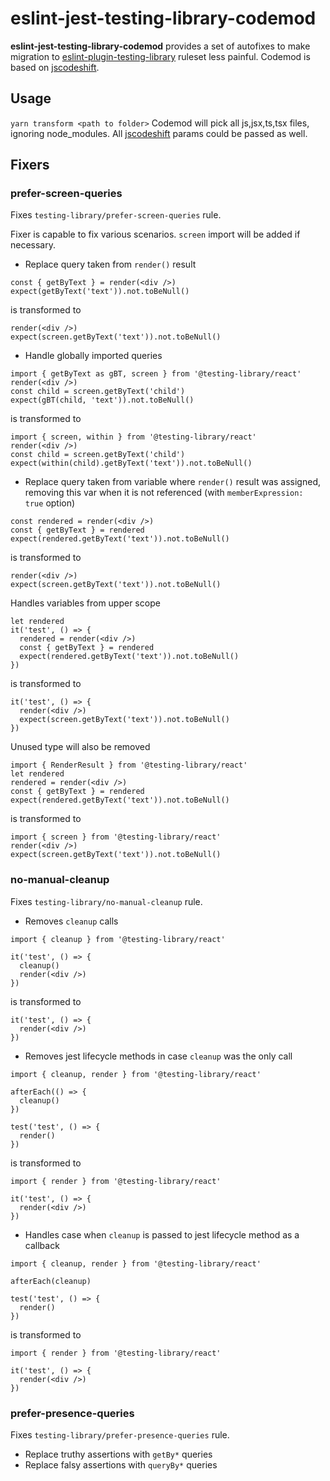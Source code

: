 # eslint-jest-testing-library-codemod

**eslint-jest-testing-library-codemod** provides a set of autofixes to make migration to [eslint-plugin-testing-library](https://github.com/testing-library/eslint-plugin-testing-library) ruleset less painful. Codemod is based on [jscodeshift](https://github.com/facebook/jscodeshift).

## Usage
`yarn transform <path to folder>`
Codemod will pick all js,jsx,ts,tsx files, ignoring node_modules. All [jscodeshift](https://github.com/facebook/jscodeshift) params could be passed as well.

## Fixers

### prefer-screen-queries

Fixes `testing-library/prefer-screen-queries` rule.

Fixer is capable to fix various scenarios. `screen` import will be added if necessary.

* Replace query taken from `render()` result
```
const { getByText } = render(<div />)
expect(getByText('text')).not.toBeNull()
```
is transformed to
```
render(<div />)
expect(screen.getByText('text')).not.toBeNull()
```

* Handle globally imported queries
```
import { getByText as gBT, screen } from '@testing-library/react'
render(<div />)
const child = screen.getByText('child')
expect(gBT(child, 'text')).not.toBeNull()
```
is transformed to
```
import { screen, within } from '@testing-library/react'
render(<div />)
const child = screen.getByText('child')
expect(within(child).getByText('text')).not.toBeNull()
```

* Replace query taken from variable where `render()` result was assigned, removing this var when it is not referenced (with `memberExpression: true` option)
```
const rendered = render(<div />)
const { getByText } = rendered
expect(rendered.getByText('text')).not.toBeNull()
```
is transformed to
```
render(<div />)
expect(screen.getByText('text')).not.toBeNull()
```
Handles variables from upper scope
```
let rendered
it('test', () => {
  rendered = render(<div />)
  const { getByText } = rendered
  expect(rendered.getByText('text')).not.toBeNull()
})
```
is transformed to
```
it('test', () => {
  render(<div />) 
  expect(screen.getByText('text')).not.toBeNull()
})
```
Unused type will also be removed
```
import { RenderResult } from '@testing-library/react'
let rendered
rendered = render(<div />)
const { getByText } = rendered
expect(rendered.getByText('text')).not.toBeNull()
```
is transformed to
```
import { screen } from '@testing-library/react'
render(<div />)
expect(screen.getByText('text')).not.toBeNull()
```

### no-manual-cleanup

Fixes `testing-library/no-manual-cleanup` rule.

* Removes `cleanup` calls
```
import { cleanup } from '@testing-library/react'

it('test', () => {
  cleanup()
  render(<div />)
})
```
is transformed to 
```
it('test', () => {
  render(<div />)
})
```

* Removes jest lifecycle methods in case `cleanup` was the only call
```
import { cleanup, render } from '@testing-library/react'

afterEach(() => {
  cleanup()
})

test('test', () => {
  render()
})
```
is transformed to 
```
import { render } from '@testing-library/react'

it('test', () => {
  render(<div />)
})
```

* Handles case when `cleanup` is passed to jest lifecycle method as a callback
```
import { cleanup, render } from '@testing-library/react'

afterEach(cleanup)

test('test', () => {
  render()
})
```
is transformed to 
```
import { render } from '@testing-library/react'

it('test', () => {
  render(<div />)
})
```

### prefer-presence-queries

Fixes `testing-library/prefer-presence-queries` rule.

* Replace truthy assertions with `getBy*` queries
* Replace falsy assertions with `queryBy*` queries
